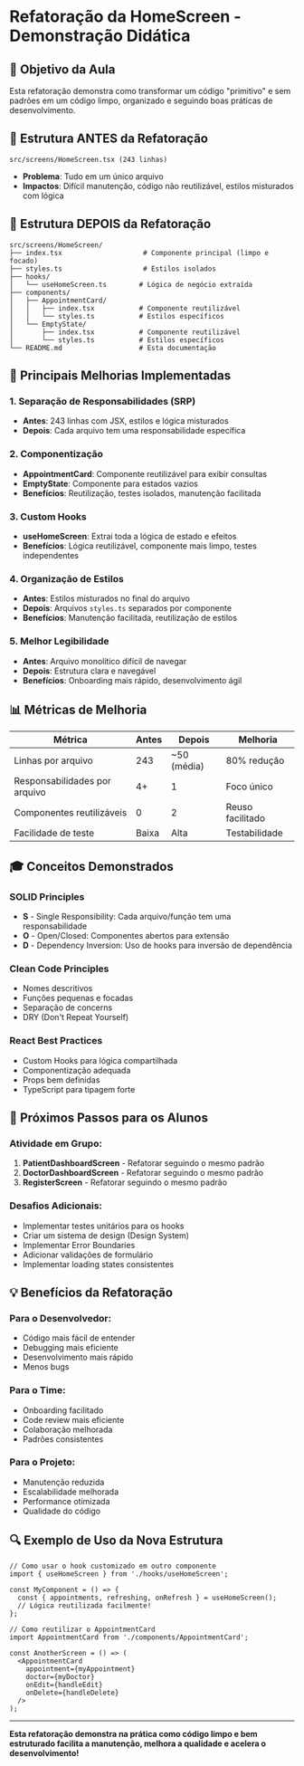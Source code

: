 # Refatoração da HomeScreen - Demonstração Didática

## 🎯 Objetivo da Aula
Esta refatoração demonstra como transformar um código "primitivo" e sem padrões em um código limpo, organizado e seguindo boas práticas de desenvolvimento.

## 📁 Estrutura ANTES da Refatoração
```
src/screens/HomeScreen.tsx (243 linhas)
```
- **Problema**: Tudo em um único arquivo
- **Impactos**: Difícil manutenção, código não reutilizável, estilos misturados com lógica

## 📁 Estrutura DEPOIS da Refatoração
```
src/screens/HomeScreen/
├── index.tsx                    # Componente principal (limpo e focado)
├── styles.ts                    # Estilos isolados
├── hooks/
│   └── useHomeScreen.ts        # Lógica de negócio extraída
├── components/
│   ├── AppointmentCard/
│   │   ├── index.tsx           # Componente reutilizável
│   │   └── styles.ts           # Estilos específicos
│   └── EmptyState/
│       ├── index.tsx           # Componente reutilizável
│       └── styles.ts           # Estilos específicos
└── README.md                   # Esta documentação
```

## 🔧 Principais Melhorias Implementadas

### 1. **Separação de Responsabilidades (SRP)**
- **Antes**: 243 linhas com JSX, estilos e lógica misturados
- **Depois**: Cada arquivo tem uma responsabilidade específica

### 2. **Componentização**
- **AppointmentCard**: Componente reutilizável para exibir consultas
- **EmptyState**: Componente para estados vazios
- **Benefícios**: Reutilização, testes isolados, manutenção facilitada

### 3. **Custom Hooks**
- **useHomeScreen**: Extrai toda a lógica de estado e efeitos
- **Benefícios**: Lógica reutilizável, componente mais limpo, testes independentes

### 4. **Organização de Estilos**
- **Antes**: Estilos misturados no final do arquivo
- **Depois**: Arquivos `styles.ts` separados por componente
- **Benefícios**: Manutenção facilitada, reutilização de estilos

### 5. **Melhor Legibilidade**
- **Antes**: Arquivo monolítico difícil de navegar
- **Depois**: Estrutura clara e navegável
- **Benefícios**: Onboarding mais rápido, desenvolvimento ágil

## 📊 Métricas de Melhoria

| Métrica | Antes | Depois | Melhoria |
|---------|-------|--------|----------|
| Linhas por arquivo | 243 | ~50 (média) | 80% redução |
| Responsabilidades por arquivo | 4+ | 1 | Foco único |
| Componentes reutilizáveis | 0 | 2 | Reuso facilitado |
| Facilidade de teste | Baixa | Alta | Testabilidade |

## 🎓 Conceitos Demonstrados

### **SOLID Principles**
- **S** - Single Responsibility: Cada arquivo/função tem uma responsabilidade
- **O** - Open/Closed: Componentes abertos para extensão
- **D** - Dependency Inversion: Uso de hooks para inversão de dependência

### **Clean Code Principles**
- Nomes descritivos
- Funções pequenas e focadas
- Separação de concerns
- DRY (Don't Repeat Yourself)

### **React Best Practices**
- Custom Hooks para lógica compartilhada
- Componentização adequada
- Props bem definidas
- TypeScript para tipagem forte

## 🚀 Próximos Passos para os Alunos

### Atividade em Grupo:
1. **PatientDashboardScreen** - Refatorar seguindo o mesmo padrão
2. **DoctorDashboardScreen** - Refatorar seguindo o mesmo padrão
3. **RegisterScreen** - Refatorar seguindo o mesmo padrão

### Desafios Adicionais:
- Implementar testes unitários para os hooks
- Criar um sistema de design (Design System)
- Implementar Error Boundaries
- Adicionar validações de formulário
- Implementar loading states consistentes

## 💡 Benefícios da Refatoração

### Para o Desenvolvedor:
- Código mais fácil de entender
- Debugging mais eficiente
- Desenvolvimento mais rápido
- Menos bugs

### Para o Time:
- Onboarding facilitado
- Code review mais eficiente
- Colaboração melhorada
- Padrões consistentes

### Para o Projeto:
- Manutenção reduzida
- Escalabilidade melhorada
- Performance otimizada
- Qualidade do código

## 🔍 Exemplo de Uso da Nova Estrutura

```tsx
// Como usar o hook customizado em outro componente
import { useHomeScreen } from './hooks/useHomeScreen';

const MyComponent = () => {
  const { appointments, refreshing, onRefresh } = useHomeScreen();
  // Lógica reutilizada facilmente!
};

// Como reutilizar o AppointmentCard
import AppointmentCard from './components/AppointmentCard';

const AnotherScreen = () => (
  <AppointmentCard 
    appointment={myAppointment}
    doctor={myDoctor}
    onEdit={handleEdit}
    onDelete={handleDelete}
  />
);
```

---

**Esta refatoração demonstra na prática como código limpo e bem estruturado facilita a manutenção, melhora a qualidade e acelera o desenvolvimento!**
